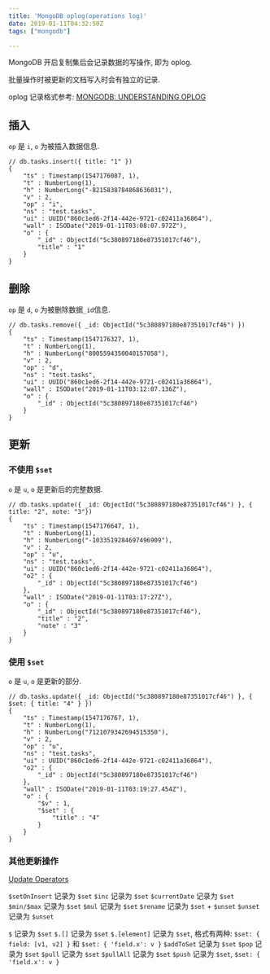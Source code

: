 ```yaml
---
title: 'MongoDB oplog(operations log)'
date: 2019-01-11T04:32:50Z
tags: ["mongodb"]

---
```


MongoDB 开启复制集后会记录数据的写操作, 即为 oplog.

批量操作时被更新的文档写入时会有独立的记录.

oplog 记录格式参考: [MONGODB: UNDERSTANDING OPLOG](http://dbversity.com/mongodb-understanding-oplog/)

## 插入
`op` 是 `i`, `o` 为被插入数据信息.

```
// db.tasks.insert({ title: "1" })
{
	"ts" : Timestamp(1547176087, 1),
	"t" : NumberLong(1),
	"h" : NumberLong("-8215838784868636031"),
	"v" : 2,
	"op" : "i",
	"ns" : "test.tasks",
	"ui" : UUID("860c1ed6-2f14-442e-9721-c02411a36864"),
	"wall" : ISODate("2019-01-11T03:08:07.972Z"),
	"o" : {
		"_id" : ObjectId("5c380897180e87351017cf46"),
		"title" : "1"
	}
}
```

## 删除
`op` 是 `d`, `o` 为被删除数据`_id`信息.

```
// db.tasks.remove({ _id: ObjectId("5c380897180e87351017cf46") })
{
	"ts" : Timestamp(1547176327, 1),
	"t" : NumberLong(1),
	"h" : NumberLong("8005594350040157058"),
	"v" : 2,
	"op" : "d",
	"ns" : "test.tasks",
	"ui" : UUID("860c1ed6-2f14-442e-9721-c02411a36864"),
	"wall" : ISODate("2019-01-11T03:12:07.136Z"),
	"o" : {
		"_id" : ObjectId("5c380897180e87351017cf46")
	}
}
```

## 更新
### 不使用 `$set`
`o` 是 `u`, `o` 是更新后的完整数据.

```
// db.tasks.update({ _id: ObjectId("5c380897180e87351017cf46") }, { title: "2", note: "3"})
{
	"ts" : Timestamp(1547176647, 1),
	"t" : NumberLong(1),
	"h" : NumberLong("-1033519284697496909"),
	"v" : 2,
	"op" : "u",
	"ns" : "test.tasks",
	"ui" : UUID("860c1ed6-2f14-442e-9721-c02411a36864"),
	"o2" : {
		"_id" : ObjectId("5c380897180e87351017cf46")
	},
	"wall" : ISODate("2019-01-11T03:17:27Z"),
	"o" : {
		"_id" : ObjectId("5c380897180e87351017cf46"),
		"title" : "2",
		"note" : "3"
	}
}
```

### 使用 `$set`
`o` 是 `u`, `o` 是更新的部分.

```
// db.tasks.update({ _id: ObjectId("5c380897180e87351017cf46") }, { $set: { title: "4" } })
{
	"ts" : Timestamp(1547176767, 1),
	"t" : NumberLong(1),
	"h" : NumberLong("7121079342694515350"),
	"v" : 2,
	"op" : "u",
	"ns" : "test.tasks",
	"ui" : UUID("860c1ed6-2f14-442e-9721-c02411a36864"),
	"o2" : {
		"_id" : ObjectId("5c380897180e87351017cf46")
	},
	"wall" : ISODate("2019-01-11T03:19:27.454Z"),
	"o" : {
		"$v" : 1,
		"$set" : {
			"title" : "4"
		}
	}
}
```

### 其他更新操作
[Update Operators](https://docs.mongodb.com/manual/reference/operator/update/)

`$setOnInsert` 记录为 `$set`
`$inc` 记录为 `$set`
`$currentDate` 记录为 `$set`
`$min/$max` 记录为 `$set`
`$mul` 记录为 `$set`
`$rename` 记录为 `$set` + `$unset`
`$unset` 记录为 `$unset`

`$` 记录为 `$set`
`$.[]` 记录为 `$set`
`$.[element]` 记录为 `$set`, 格式有两种:  `$set: { field: [v1, v2] }`  和 `$set: { 'field.x': v }`
`$addToSet`  记录为 `$set`
`$pop` 记录为 `$set`
`$pull` 记录为 `$set`
`$pullAll` 记录为 `$set`
`$push` 记录为 `$set`, `$set: { 'field.x': v }`

